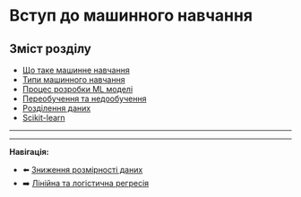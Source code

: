 # Вступ до машинного навчання

## Зміст розділу

-   [Що таке машинне навчання](#що-таке-машинне-навчання)
-   [Типи машинного навчання](#типи-машинного-навчання)
-   [Процес розробки ML моделі](#процес-розробки-ml-моделі)
-   [Переобучення та недообучення](#переобучення-та-недообучення)
-   [Розділення даних](#розділення-даних)
-   [Scikit-learn](#scikit-learn)

---

<!-- TODO: Основи ML для аналітиків -->
<!-- Supervised vs Unsupervised -->
<!-- Bias-variance tradeoff -->
<!-- Cross-validation -->

---

**Навігація:**

-   ⬅️ [Зниження розмірності даних](./23_зниження_розмірності.md)
-   ➡️ [Лінійна та логістична регресія](./25_регресія.md)
